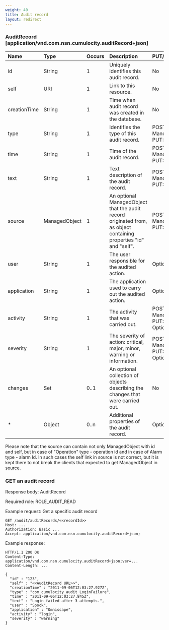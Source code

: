 ```yaml
---
weight: 40
title: Audit record
layout: redirect
---
```


### AuditRecord [application/vnd.com.nsn.cumulocity.auditRecord+json]

|Name|Type|Occurs|Description|PUT/POST|
|:---|:---|:-----|:----------|:-------|
|id|String|1|Uniquely identifies this audit record.|No|
|self|URI|1|Link to this resource.|No|
|creationTime|String|1|Time when audit record was created in the database.|No|
|type|String|1|Identifies the type of this audit record.|POST: Mandatory PUT: No|
|time|String|1|Time of the audit record.|POST: Mandatory PUT: No|
|text|String|1|Text description of the audit record.|POST: Mandatory PUT: No|
|source|ManagedObject|1|An optional ManagedObject that the audit record originated from, as object containing properties "id" and "self".|POST: Mandatory PUT: No|
|user|String|1|The user responsible for the audited action.|Optional|
|application|String|1|The application used to carry out the audited action.|Optional|
|activity|String|1|The activity that was carried out.|POST: Mandatory PUT: Optional|
|severity|String|1|The severity of action: critical, major, minor, warning or information.|POST: Mandatory PUT: Optional|
|changes|Set|0..1|An optional collection of objects describing the changes that were carried out.|No|
|\*|Object|0..n|Additional properties of the audit record.|Optional|

Please note that the source can contain not only ManagedObject with id and self, but in case of "Operation" type - operation id and in case of Alarm type - alarm Id.
In such cases the self link in source is not correct, but it is kept there to not break the clients that expected to get ManagedObject in source. 

### GET an audit record

Response body: AuditRecord
  
Required role: ROLE\_AUDIT\_READ

Example request: Get a specific audit record

	GET /audit/auditRecords/<<recordId>>
	Host: ...
	Authorization: Basic ...
	Accept: application/vnd.com.nsn.cumulocity.auditRecord+json;

Example response:

    HTTP/1.1 200 OK
    Content-Type: application/vnd.com.nsn.cumulocity.auditRecord+json;ver=...
    Content-Length: ...
     
    {
      "id" : "123",
      "self" : "<<AuditRecord URL>>",
      "creationTime" : "2011-09-06T12:03:27.927Z",
      "type" : "com_cumulocity_audit_LoginFailure",
      "time" : "2011-09-06T12:03:27.845Z",
      "text" : "Login failed after 3 attempts.",
      "user" : "Spock",
      "application" : "Omniscape",
      "activity" : "login",
      "severity" : "warning"
    }
